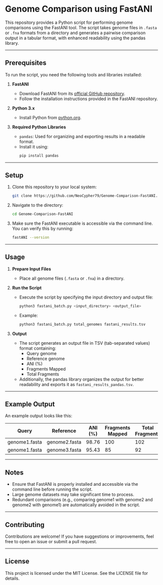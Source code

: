 # Genome Comparison using FastANI

This repository provides a Python script for performing genome comparisons using the FastANI tool. The script takes genome files in `.fasta` or `.fna` formats from a directory and generates a pairwise comparison output in a tabular format, with enhanced readability using the pandas library.

---

## Prerequisites

To run the script, you need the following tools and libraries installed:

1. **FastANI**
   - Download FastANI from its [official GitHub repository](https://github.com/ParBLiSS/FastANI).
   - Follow the installation instructions provided in the FastANI repository.

2. **Python 3.x**
   - Install Python from [python.org](https://www.python.org/).

3. **Required Python Libraries**
   - `pandas`: Used for organizing and exporting results in a readable format.
   - Install it using:
     ```bash
     pip install pandas
     ```

---

## Setup

1. Clone this repository to your local system:
   ```bash
   git clone https://github.com/NeoCypher79/Genome-Comparison-FastANI.git
   ```
2. Navigate to the directory:
   ```bash
   cd Genome-Comparison-FastANI
   ```
3. Make sure the FastANI executable is accessible via the command line. You can verify this by running:
   ```bash
   fastANI --version
   ```

---

## Usage

1. **Prepare Input Files**
   - Place all genome files (`.fasta` or `.fna`) in a directory.

2. **Run the Script**
   - Execute the script by specifying the input directory and output file:
     ```bash
     python3 fastani_batch.py <input_directory> <output_file>
     ```
   - Example:
     ```bash
     python3 fastani_batch.py total_genomes fastani_results.tsv
     ```

3. **Output**
   - The script generates an output file in TSV (tab-separated values) format containing:
     - Query genome
     - Reference genome
     - ANI (%)
     - Fragments Mapped
     - Total Fragments
   - Additionally, the pandas library organizes the output for better readability and exports it as `fastani_results_pandas.tsv`.

---

## Example Output

An example output looks like this:

| Query           | Reference       | ANI (%) | Fragments Mapped | Total Fragments |
|-----------------|-----------------|---------|------------------|-----------------|
| genome1.fasta   | genome2.fasta   | 98.76   | 100              | 102             |
| genome1.fasta   | genome3.fasta   | 95.43   | 85               | 92              |

---

## Notes

- Ensure that FastANI is properly installed and accessible via the command line before running the script.
- Large genome datasets may take significant time to process.
- Redundant comparisons (e.g., comparing genome1 with genome2 and genome2 with genome1) are automatically avoided in the script.

---

## Contributing

Contributions are welcome! If you have suggestions or improvements, feel free to open an issue or submit a pull request.

---

## License

This project is licensed under the MIT License. See the LICENSE file for details.

